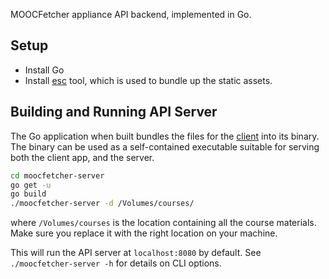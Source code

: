 MOOCFetcher appliance API backend, implemented in Go.

## Setup
* Install Go
* Install [esc] tool, which is used to bundle up the static assets.

[esc]: https://github.com/mjibson/esc

## Building and Running API Server

The Go application when built bundles the files for the [client] into its binary. The binary can be used as a self-contained executable suitable for serving both the client app, and the server.

[client]: https://github.com/MOOCFetcher/moocfetcher-appliance/tree/master/client

```bash
cd moocfetcher-server
go get -u
go build
./moocfetcher-server -d /Volumes/courses/
```

where `/Volumes/courses` is the location containing all the course materials. Make sure you replace it with the right location on your machine.

This will run the API server at `localhost:8080` by default. See `./moocfetcher-server -h` for details on CLI options.

